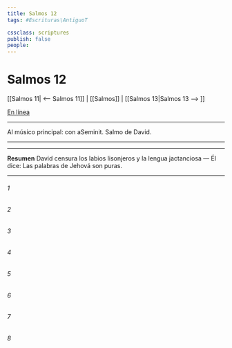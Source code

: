 ```yaml
---
title: Salmos 12
tags: #Escrituras\AntiguoT

cssclass: scriptures
publish: false
people:
---
```


# Salmos 12
[[Salmos 11| <-- Salmos 11]] | [[Salmos]] | [[Salmos 13|Salmos 13 --> ]]

[En línea](https://churchofjesuschrist.org/study/scriptures/ot/ps/12?lang=spa)

---
Al músico principal: con aSeminit. Salmo de David.

---

---
__Resumen__
David censura los labios lisonjeros y la lengua jactanciosa — Él dice: Las palabras de Jehová son puras.

---
###### 1 


###### 2 


###### 3 


###### 4 


###### 5 


###### 6 


###### 7 


###### 8 


